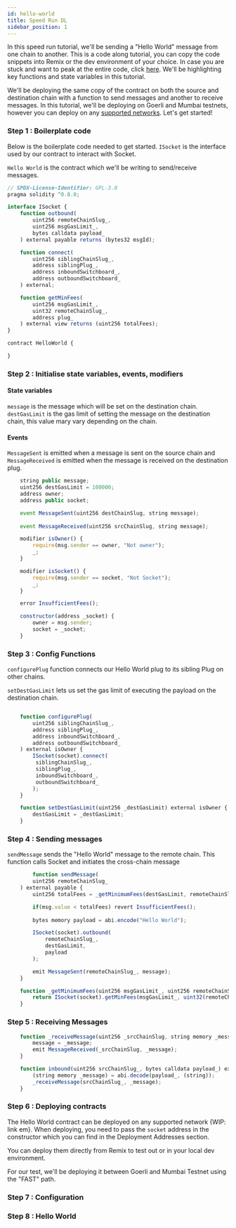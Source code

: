 ```yaml
---
id: hello-world
title: Speed Run DL 
sidebar_position: 1
---
```


In this speed run tutorial, we'll be sending a "Hello World" message from one chain to another. This is a code along tutorial, you can copy the code snippets into Remix or the dev environment of your choice. In case you are stuck and want to peak at the entire code, click [here](https://remix.ethereum.org). We'll be highlighting key functions and state variables in this tutorial.


We'll be deploying the same copy of the contract on both the source and destination chain with a function to send messages and another to receive messages. In this tutorial, we'll be deploying on Goerli and Mumbai testnets, however you can deploy on any [supported networks](../DeploymentsSection/Deployments.md). Let's get started!


### Step 1 : Boilerplate code 

Below is the boilerplate code needed to get started. `ISocket` is the interface used by our contract to interact with Socket. 

`Hello World` is the contract which we'll be writing to send/receive messages.

```javascript
// SPDX-License-Identifier: GPL-3.0
pragma solidity ^0.8.0;

interface ISocket {
    function outbound(
        uint256 remoteChainSlug_,
        uint256 msgGasLimit_,
        bytes calldata payload_
    ) external payable returns (bytes32 msgId);

    function connect(
        uint256 siblingChainSlug_,
        address siblingPlug_,
        address inboundSwitchboard_,
        address outboundSwitchboard_
    ) external;

    function getMinFees(
        uint256 msgGasLimit_,
        uint32 remoteChainSlug_,
        address plug_
    ) external view returns (uint256 totalFees);
}

contract HelloWorld {

}
```

### Step 2 : Initialise state variables, events, modifiers

#### State variables
`message` is the message which will be set on the destination chain. `destGasLimit` is the gas limit of setting the message on the destination chain, this value mary vary depending on the chain.

#### Events
`MessageSent` is emitted when a message is sent on the source chain and `MessageReceived` is emitted when the message is received on the destination plug.

```javascript
    string public message;
    uint256 destGasLimit = 100000;
    address owner;
    address public socket;

    event MessageSent(uint256 destChainSlug, string message);
    
    event MessageReceived(uint256 srcChainSlug, string message);

    modifier isOwner() {
        require(msg.sender == owner, "Not owner");
        _;
    }

    modifier isSocket() {
        require(msg.sender == socket, "Not Socket");
        _;
    }

    error InsufficientFees();

    constructor(address _socket) {
        owner = msg.sender;
        socket = _socket;
    }
```

### Step 3 : Config Functions

`configurePlug` function connects our Hello World plug to its sibling Plug on other chains. 

`setDestGasLimit` lets us set the gas limit of executing the payload on the destination chain.

```javascript 

    function configurePlug( 
        uint256 siblingChainSlug_,
        address siblingPlug_,
        address inboundSwitchboard_,
        address outboundSwitchboard_
    ) external isOwner {
        ISocket(socket).connect(
         siblingChainSlug_,
         siblingPlug_,
         inboundSwitchboard_,
         outboundSwitchboard_
        );
    }

    function setDestGasLimit(uint256 _destGasLimit) external isOwner {
        destGasLimit = _destGasLimit;
    }

```

### Step 4 : Sending messages 

`sendMessage` sends the "Hello World" message to the remote chain. This function calls Socket and initiates the cross-chain message

```javascript
        function sendMessage(
        uint256 remoteChainSlug_
    ) external payable {
        uint256 totalFees = _getMinimumFees(destGasLimit, remoteChainSlug_);

        if(msg.value < totalFees) revert InsufficientFees();
        
        bytes memory payload = abi.encode("Hello World");

        ISocket(socket).outbound(
            remoteChainSlug_, 
            destGasLimit,
            payload
        );

        emit MessageSent(remoteChainSlug_, message);
    }

    function _getMinimumFees(uint256 msgGasLimit_, uint256 remoteChainSlug_) internal view returns (uint256) {
        return ISocket(socket).getMinFees(msgGasLimit_, uint32(remoteChainSlug_), address(this));
    }
```

### Step 5 : Receiving Messages 

```javascript
    function _receiveMessage(uint256 _srcChainSlug, string memory _message) internal {
        message = _message;
        emit MessageReceived(_srcChainSlug, _message);
    }

    function inbound(uint256 srcChainSlug_, bytes calldata payload_) external isSocket {
        (string memory _message) = abi.decode(payload_, (string));
        _receiveMessage(srcChainSlug_, _message);
    }
```

### Step 6 : Deploying contracts 

The Hello World contract can be deployed on any supported network {WIP: link em}. When deploying, you need to pass the `socket` address in the constructor which you can find in the Deployment Addresses section.

You can deploy them directly from Remix to test out or in your local dev environment. 

For our test, we'll be deploying it between Goerli and Mumbai Testnet using the "FAST" path.

### Step 7 : Configuration 


### Step 8 : Hello World

